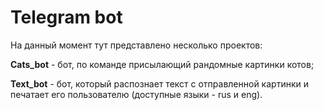 # Telegram bot

На данный момент тут представлено несколько проектов:

**Cats_bot** - бот, по команде присылающий рандомные картинки котов;

**Text_bot** - бот, который распознает текст с отправленной картинки и печатает его пользователю (доступные языки - rus и eng).
